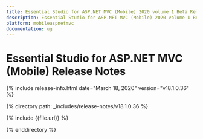 ```yaml
---
title: Essential Studio for ASP.NET MVC (Mobile) 2020 volume 1 Beta Release Notes  
description: Essential Studio for ASP.NET MVC (Mobile) 2020 volume 1 Beta Release Notes  
platform: mobileaspnetmvc
documentation: ug
---
```


# Essential Studio for ASP.NET MVC (Mobile)  Release Notes  

{% include release-info.html date="March 18, 2020"  version="v18.1.0.36" %} 


{% directory path: _includes/release-notes/v18.1.0.36 %}

{% include {{file.url}} %}

{% enddirectory %}